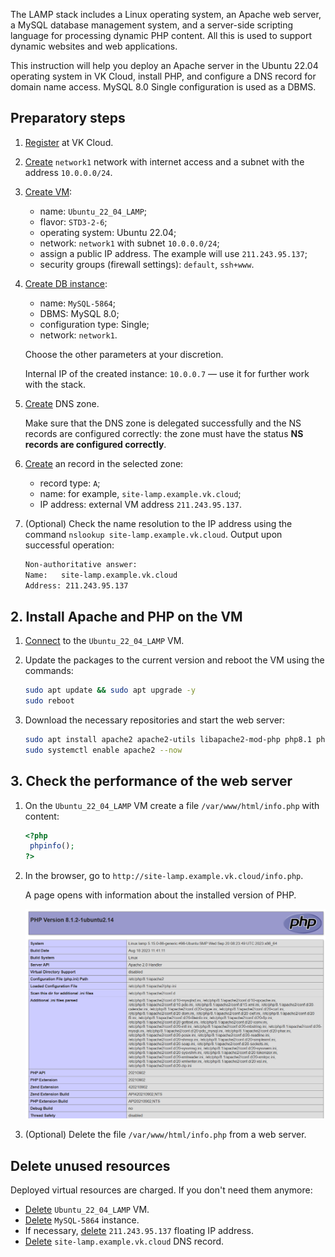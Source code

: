 The LAMP stack includes a Linux operating system, an Apache web server, a MySQL database management system, and a server-side scripting language for processing dynamic PHP content. All this is used to support dynamic websites and web applications.

This instruction will help you deploy an Apache server in the Ubuntu 22.04 operating system in VK Cloud, install PHP, and configure a DNS record for domain name access. MySQL 8.0 Single configuration is used as a DBMS.

## Preparatory steps

1. [Register](/en/additionals/start/account-registration) at VK Cloud.
1. [Create](/en/networks/vnet/operations/manage-net#creating_a_network) `network1` network with internet access and a subnet with the address `10.0.0.0/24`.
1. [Create VM](/en/base/iaas/instructions/vm/vm-create):

   - name: `Ubuntu_22_04_LAMP`;
   - flavor: `STD3-2-6`;
   - operating system: Ubuntu 22.04;
   - network: `network1` with subnet `10.0.0.0/24`;
   - assign a public IP address. The example will use `211.243.95.137`;
   - security groups (firewall settings): `default`, `ssh+www`.

1. [Create DB instance](/ru/dbs/dbaas/instructions/create/create-single-replica):

   - name: `MySQL-5864`;
   - DBMS: MySQL 8.0;
   - configuration type: Single;
   - network: `network1`.

   Choose the other parameters at your discretion.

   <info>

   Internal IP of the created instance: `10.0.0.7` — use it for further work with the stack.

   </info>

1. [Create](/en/networks/dns/publicdns#creating_a_zone) DNS zone.

   <warn>

   Make sure that the DNS zone is delegated successfully and the NS records are configured correctly: the zone must have the status **NS records are configured correctly**.

   </warn>

1. [Create](/en/networks/dns/publicdns#adding_resource_records) an record in the selected zone:

   - record type: `A`;
   - name: for example, `site-lamp.example.vk.cloud`;
   - IP address: external VM address `211.243.95.137`.

1. (Optional) Check the name resolution to the IP address using the command `nslookup site-lamp.example.vk.cloud`. Output upon successful operation:

   ```bash
   Non-authoritative answer:
   Name:   site-lamp.example.vk.cloud
   Address: 211.243.95.137
   ```

## 2. Install Apache and PHP on the VM

1. [Connect](/en/base/iaas/instructions/vm/vm-connect/vm-connect-nix) to the `Ubuntu_22_04_LAMP` VM.
1. Update the packages to the current version and reboot the VM using the commands:

   ```bash
   sudo apt update && sudo apt upgrade -y
   sudo reboot
   ```

1. Download the necessary repositories and start the web server:

   ```bash
   sudo apt install apache2 apache2-utils libapache2-mod-php php8.1 php8.1-cli php8.1-curl php8.1-fpm php8.1-gd php8.1-intl php8.1-mbstring php8.1-mysql php8.1-opcache php8.1-readline php8.1-soap php8.1-xml php8.1-xmlrpc php8.1-zip php-gd -y
   sudo systemctl enable apache2 --now
   ```

## 3. Check the performance of the web server

1. On the `Ubuntu_22_04_LAMP` VM create a file `/var/www/html/info.php` with content:

   ```php
   <?php
    phpinfo();
   ?>
   ```
1. In the browser, go to `http://site-lamp.example.vk.cloud/info.php`.

   A page opens with information about the installed version of PHP.

   ![](assets/php_info.png)

1. (Optional) Delete the file `/var/www/html/info.php` from a web server.

## Delete unused resources

Deployed virtual resources are charged. If you don't need them anymore:

- [Delete](/en/base/iaas/instructions/vm/vm-manage#deleting_a_vm) `Ubuntu_22_04_LAMP` VM.
- [Delete](/en/dbs/dbaas/instructions/delete) `MySQL-5864` instance.
- If necessary, [delete](/en/networks/vnet/operations/manage-floating-ip#removing_floating_ip_address_from_the_project) `211.243.95.137` floating IP address.
- [Delete](/en/networks/dns/publicdns#deleting_resource_records) `site-lamp.example.vk.cloud` DNS record.
